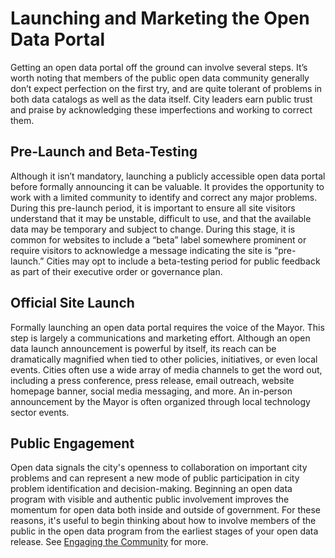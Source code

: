 # Launching and Marketing the Open Data Portal

Getting an open data portal off the ground can involve several steps. It’s worth noting that members of the public open data community generally don’t expect perfection on the first try, and are quite tolerant of problems in both data catalogs as well as the data itself. City leaders earn public trust and praise by acknowledging these imperfections and working to correct them.

## Pre-Launch and Beta-Testing

Although it isn’t mandatory, launching a publicly accessible open data portal before formally announcing it can be valuable. It provides the opportunity to work with a limited community to identify and correct any major problems. During this pre-launch period, it is important to ensure all site visitors understand that it may be unstable, difficult to use, and that the available data may be temporary and subject to change. During this stage, it is common for websites to include a “beta” label somewhere prominent or require visitors to acknowledge a message indicating the site is “pre-launch.” Cities may opt to include a beta-testing period for public feedback as part of their executive order or governance plan.

## Official Site Launch

Formally launching an open data portal requires the voice of the Mayor. This step is largely a communications and marketing effort. Although an open data launch announcement is powerful by itself, its reach can be dramatically magnified when tied to other policies, initiatives, or even local events. Cities often use a wide array of media channels to get the word out, including a press conference, press release, email outreach, website homepage banner, social media messaging, and more. An in-person announcement by the Mayor is often organized through local technology sector events.

## Public Engagement

Open data signals the city's openness to collaboration on important city problems and can represent a new mode of public participation in city problem identification and decision-making. Beginning an open data program with visible and authentic public involvement improves the momentum for open data both inside and outside of government. For these reasons, it's useful to begin thinking about how to involve members of the public in the open data program from the earliest stages of your open data release. See [Engaging the Community](engaging-the-community.md) for more.
